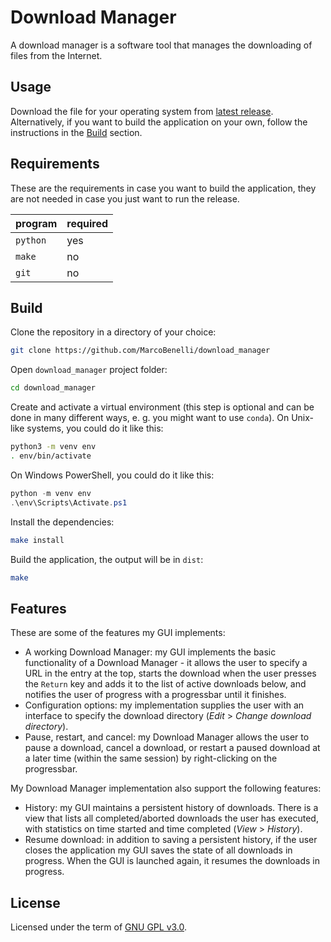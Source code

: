 # Download Manager

A download manager is a software tool that manages the downloading of files from the Internet.

## Usage 

Download the file for your operating system from [latest release](https://github.com/MarcoBenelli/download_manager/releases/latest). Alternatively, if you want to build the application on your own, follow the instructions in the [Build](#build) section.

## Requirements

These are the requirements in case you want to build the application, they are not needed in case you just want to run the release.

program |required
--------|--------
`python`|yes
`make`  |no
`git`   |no

## Build

Clone the repository in a directory of your choice:
```sh
git clone https://github.com/MarcoBenelli/download_manager
```

Open `download_manager` project folder:
```sh
cd download_manager
```

Create and activate a virtual environment (this step is optional and can be done in many different ways, e. g. you might want to use `conda`).
On Unix-like systems, you could do it like this:
```sh
python3 -m venv env
. env/bin/activate
```
On Windows PowerShell, you could do it like this:
```powershell
python -m venv env
.\env\Scripts\Activate.ps1
```

Install the dependencies:
```sh
make install
```

Build the application, the output will be in `dist`:
```sh
make
```

## Features

These are some of the features my GUI implements:
* A working Download Manager: my GUI implements the basic functionality of a Download Manager - it allows the user to specify a URL in the entry at the top, starts the download when the user presses the `Return` key and adds it to the list of active downloads below, and notifies the user of progress with a progressbar until it finishes.
* Configuration options: my implementation supplies the user with an interface to specify the download directory (*Edit* > *Change download directory*).
* Pause, restart, and cancel: my Download Manager allows the user to pause a download, cancel a download, or restart a paused download at a later time (within the same session) by right-clicking on the progressbar.

My Download Manager implementation also support the following features:
* History: my GUI maintains a persistent history of downloads.
There is a view that lists all completed/aborted downloads the user has executed, with statistics on time started and time completed (*View* > *History*).
* Resume download: in addition to saving a persistent history, if the user closes the application my GUI saves the state of all downloads in progress.
When the GUI is launched again, it resumes the downloads in progress.

## License

Licensed under the term of [GNU GPL v3.0](LICENSE).
